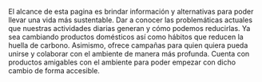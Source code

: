 El alcance de esta pagina es brindar información y alternativas para poder llevar una vida más sustentable. Dar a conocer las problemáticas actuales que nuestras actividades diarias generan y cómo podemos reducirlas. Ya sea cambiando productos domésticos así como hábitos que reducen la huella de carbono. Asimismo, ofrece campañas para quien quiera pueda unirse y colaborar con el ambiente de manera más profunda. Cuenta con productos amigables con el ambiente para poder empezar con dicho cambio de forma accesible.